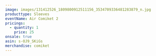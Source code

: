 ```yaml
---
image: images/131412526_1809800912511156_3534709336481283879_n.jpg
producttype: Sleeves
eventName: Air Comiket 2
pricings:
  - quantity: 1
    price: 25
onsale: true
asin: s-OJ9_SKiGs
merchandise: comiket
---
```

